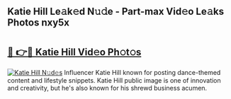 ## Katie Hill Le𝚊k𝚎d N𝚞𝚍e - Part-max Vid𝚎o Le𝚊ks Photos nxy5x

# <h2><a href="http://fbbaty.evod.top/?m=Katie+Hill">🔗 👉🔴 Katie Hill Vid𝚎o Ph𝚘t𝚘s</a></h2>

[![Katie Hill N𝚞d𝚎s](https://i.imgur.com/8V9OHl7.gif)](http://fbbaty.evod.top/?m=Katie+Hill)
Influencer Katie Hill known for posting dance-themed content and lifestyle snippets. Katie Hill public image is one of innovation and creativity, but he's also known for his shrewd business acumen. 
